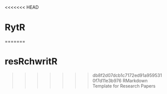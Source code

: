 <<<<<<< HEAD
# RytR
=======
# resRchwritR
>>>>>>> db8f2d07dcb1c7172ed91a9595310f7d11e3b976
RMarkdown Template for Research Papers
